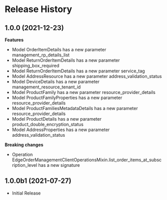 # Release History

## 1.0.0 (2021-12-23)

**Features**

  - Model OrderItemDetails has a new parameter management_rp_details_list
  - Model ReturnOrderItemDetails has a new parameter shipping_box_required
  - Model ReturnOrderItemDetails has a new parameter service_tag
  - Model AddressResource has a new parameter address_validation_status
  - Model DeviceDetails has a new parameter management_resource_tenant_id
  - Model ProductFamily has a new parameter resource_provider_details
  - Model ProductFamilyProperties has a new parameter resource_provider_details
  - Model ProductFamiliesMetadataDetails has a new parameter resource_provider_details
  - Model ProductDetails has a new parameter product_double_encryption_status
  - Model AddressProperties has a new parameter address_validation_status

**Breaking changes**

  - Operation EdgeOrderManagementClientOperationsMixin.list_order_items_at_subscription_level has a new signature

## 1.0.0b1 (2021-07-27)

* Initial Release

